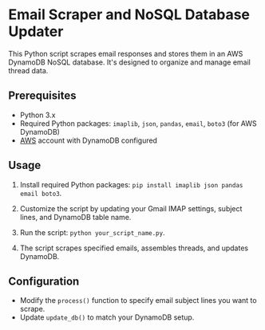 # Email Scraper and NoSQL Database Updater

This Python script scrapes email responses and stores them in an AWS DynamoDB NoSQL database. It's designed to organize and manage email thread data.

## Prerequisites

- Python 3.x
- Required Python packages: `imaplib`, `json`, `pandas`, `email`, `boto3` (for AWS DynamoDB)
- [AWS](https://aws.amazon.com/) account with DynamoDB configured

## Usage

1. Install required Python packages: `pip install imaplib json pandas email boto3`.

2. Customize the script by updating your Gmail IMAP settings, subject lines, and DynamoDB table name.

3. Run the script: `python your_script_name.py`.

4. The script scrapes specified emails, assembles threads, and updates DynamoDB.

## Configuration

- Modify the `process()` function to specify email subject lines you want to scrape.
- Update `update_db()` to match your DynamoDB setup.

